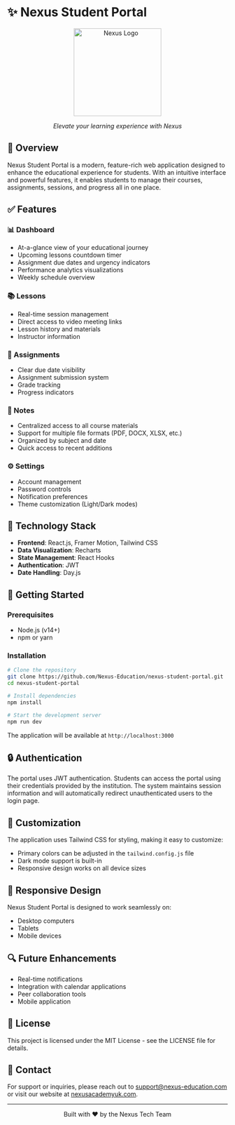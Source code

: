# ✨ Nexus Student Portal

<div align="center">
  <img src="https://github.com/Nexus-Education/nexus-student-portal/raw/main/public/logo.png" alt="Nexus Logo" width="200"/>
  <br>
  <p><em>Elevate your learning experience with Nexus</em></p>
</div>

## 🚀 Overview

Nexus Student Portal is a modern, feature-rich web application designed to enhance the educational experience for students. With an intuitive interface and powerful features, it enables students to manage their courses, assignments, sessions, and progress all in one place.

## ✅ Features

### 📊 Dashboard
- At-a-glance view of your educational journey
- Upcoming lessons countdown timer
- Assignment due dates and urgency indicators
- Performance analytics visualizations
- Weekly schedule overview

### 📚 Lessons
- Real-time session management
- Direct access to video meeting links
- Lesson history and materials
- Instructor information

### 📝 Assignments
- Clear due date visibility
- Assignment submission system
- Grade tracking
- Progress indicators

### 📓 Notes
- Centralized access to all course materials
- Support for multiple file formats (PDF, DOCX, XLSX, etc.)
- Organized by subject and date
- Quick access to recent additions

### ⚙️ Settings
- Account management
- Password controls
- Notification preferences
- Theme customization (Light/Dark modes)

## 🔧 Technology Stack

- **Frontend**: React.js, Framer Motion, Tailwind CSS
- **Data Visualization**: Recharts
- **State Management**: React Hooks
- **Authentication**: JWT
- **Date Handling**: Day.js

## 🏁 Getting Started

### Prerequisites
- Node.js (v14+)
- npm or yarn

### Installation

```bash
# Clone the repository
git clone https://github.com/Nexus-Education/nexus-student-portal.git
cd nexus-student-portal

# Install dependencies
npm install

# Start the development server
npm run dev
```

The application will be available at `http://localhost:3000`

## 🔒 Authentication

The portal uses JWT authentication. Students can access the portal using their credentials provided by the institution. The system maintains session information and will automatically redirect unauthenticated users to the login page.

## 🎨 Customization

The application uses Tailwind CSS for styling, making it easy to customize:

- Primary colors can be adjusted in the `tailwind.config.js` file
- Dark mode support is built-in
- Responsive design works on all device sizes

## 📱 Responsive Design

Nexus Student Portal is designed to work seamlessly on:
- Desktop computers
- Tablets
- Mobile devices

## 🔍 Future Enhancements

- Real-time notifications
- Integration with calendar applications
- Peer collaboration tools
- Mobile application

## 📄 License

This project is licensed under the MIT License - see the LICENSE file for details.

## 👥 Contact

For support or inquiries, please reach out to support@nexus-education.com or visit our website at [nexusacademyuk.com](https://nexusacademyuk.com).

---

<div align="center">
  <p>Built with ❤️ by the Nexus Tech Team</p>
</div>
